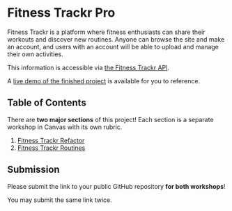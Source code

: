 # Fitness Trackr Pro

Fitness Trackr is a platform where fitness enthusiasts can share their workouts and
discover new routines. Anyone can browse the site and make an account, and users with an
account will be able to upload and manage their own activities.

This information is accessible via [the Fitness Trackr API](https://fitnesstrac-kr.herokuapp.com/).

A [live demo of the finished project](https://fsa-fitness-trackr-pro.netlify.app/) is available for you to reference.

## Table of Contents

There are **two major sections** of this project! Each section is a separate workshop in
Canvas with its own rubric.

1. [Fitness Trackr Refactor](/docs/01-refactor.md)
1. [Fitness Trackr Routines](/docs/02-routines.md)

## Submission

Please submit the link to your public GitHub repository **for both workshops**!

You may submit the same link twice.
